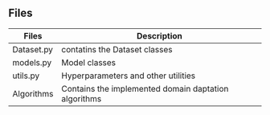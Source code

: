 ## Files

| Files          |Description   | 
| -------------  | ---------------  |
|Dataset.py| contatins the Dataset classes  |
|models.py| Model classes |
|utils.py| Hyperparameters and other utilities| 
|Algorithms| Contains the implemented domain daptation algorithms|

             